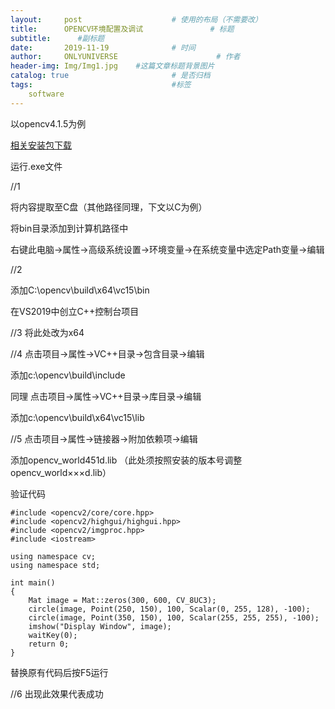```yaml
---
layout:     post                    # 使用的布局（不需要改）
title:      OPENCV环境配置及调试               # 标题 
subtitle:      #副标题
date:       2019-11-19              # 时间
author:     ONLYUNIVERSE                      # 作者
header-img: Img/Img1.jpg    #这篇文章标题背景图片
catalog: true                       # 是否归档
tags:                               #标签
    software
---
```


以opencv4.1.5为例

[相关安装包下载](https://github.com/opencv/opencv/releases/download/4.5.1/opencv-4.5.1-vc14_vc15.exe)

运行.exe文件

//1

将内容提取至C盘（其他路径同理，下文以C为例）

将bin目录添加到计算机路径中

右键此电脑->属性->高级系统设置->环境变量->在系统变量中选定Path变量->编辑

//2

添加C:\opencv\build\x64\vc15\bin

在VS2019中创立C++控制台项目

//3
将此处改为x64

//4
点击项目->属性->VC++目录->包含目录->编辑

添加c:\opencv\build\include

同理
点击项目->属性->VC++目录->库目录->编辑

添加c:\opencv\build\x64\vc15\lib

//5
点击项目->属性->链接器->附加依赖项->编辑

添加opencv_world451d.lib
（此处须按照安装的版本号调整opencv_world×××d.lib）

验证代码
```
#include <opencv2/core/core.hpp>
#include <opencv2/highgui/highgui.hpp>
#include <opencv2/imgproc.hpp>
#include <iostream>

using namespace cv;
using namespace std;

int main()
{
	Mat image = Mat::zeros(300, 600, CV_8UC3);
	circle(image, Point(250, 150), 100, Scalar(0, 255, 128), -100);
	circle(image, Point(350, 150), 100, Scalar(255, 255, 255), -100);
	imshow("Display Window", image);
	waitKey(0);
	return 0;
}
```
替换原有代码后按F5运行

//6
出现此效果代表成功

